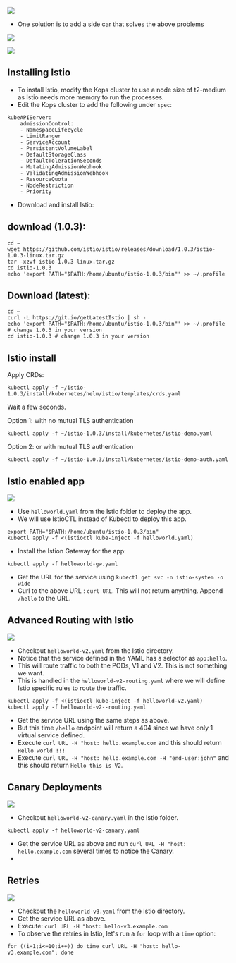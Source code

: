 ![](istio_1.jpg)

- One solution is to add a side car that solves the above problems

![](istio_2.jpg)

![](istio_3.jpg)

## Installing Istio

- To install Istio, modify the Kops cluster to use a node size of t2-medium as Istio needs more memory to run the processes.
- Edit the Kops cluster to add the following under `spec`:

```
kubeAPIServer:
    admissionControl:
    - NamespaceLifecycle
    - LimitRanger
    - ServiceAccount
    - PersistentVolumeLabel
    - DefaultStorageClass
    - DefaultTolerationSeconds
    - MutatingAdmissionWebhook
    - ValidatingAdmissionWebhook
    - ResourceQuota
    - NodeRestriction
    - Priority
```

- Download and install Istio:
## download (1.0.3):
```
cd ~
wget https://github.com/istio/istio/releases/download/1.0.3/istio-1.0.3-linux.tar.gz
tar -xzvf istio-1.0.3-linux.tar.gz
cd istio-1.0.3
echo 'export PATH="$PATH:/home/ubuntu/istio-1.0.3/bin"' >> ~/.profile
```

## Download (latest):
```
cd ~
curl -L https://git.io/getLatestIstio | sh -
echo 'export PATH="$PATH:/home/ubuntu/istio-1.0.3/bin"' >> ~/.profile # change 1.0.3 in your version
cd istio-1.0.3 # change 1.0.3 in your version
```

## Istio install

Apply CRDs:

```
kubectl apply -f ~/istio-1.0.3/install/kubernetes/helm/istio/templates/crds.yaml
```

Wait a few seconds.


Option 1: with no mutual TLS authentication
```
kubectl apply -f ~/istio-1.0.3/install/kubernetes/istio-demo.yaml
```

Option 2: or with mutual TLS authentication
```
kubectl apply -f ~/istio-1.0.3/install/kubernetes/istio-demo-auth.yaml
```

## Istio enabled app

![](istio_5.jpg)

- Use `helloworld.yaml` from the Istio folder to deploy the app.
- We will use IstioCTL instead of Kubectl to deploy this app.
```
export PATH="$PATH:/home/ubuntu/istio-1.0.3/bin"
kubectl apply -f <(istioctl kube-inject -f helloworld.yaml)

```

- Install the Istion Gateway for the app:
```
kubectl apply -f helloworld-gw.yaml
```

- Get the URL for the service using `kubectl get svc -n istio-system -o wide`
- Curl to the above URL : `curl URL`. This will not return anything. Append `/hello` to the URL.

## Advanced Routing with Istio
![](istio_6.jpg)

- Checkout `helloworld-v2.yaml` from the Istio directory.
- Notice that the service defined in the YAML has a selector as `app:hello`.
- This will route traffic to both the PODs, V1 and V2. This is not something we want.
- This is handled in the `helloworld-v2-routing.yaml` where we will define Istio specific rules to route the traffic.

```
kubectl apply -f <(istioctl kube-inject -f helloworld-v2.yaml)
kubectl apply -f helloworld-v2--routing.yaml
```

- Get the service URL using the same steps as above.
- But this time `/hello` endpoint will return a 404 since we have only 1 virtual service defined.
- Execute `curl URL -H "host: hello.example.com` and this should return `Hello world !!!`
- Execute `curl URL -H "host: hello.example.com -H "end-user:john"` and this should return `Hello this is V2`.


## Canary Deployments

![](istio_7.jpg)

- Checkout `helloworld-v2-canary.yaml` in the Istio folder.

```
kubectl apply -f helloworld-v2-canary.yaml
```

- Get the service URL as above and run `curl URL -H "host: hello.example.com` several times to notice the Canary.
- 

## Retries

![](istio_8.jpg)

- Checkout the `helloworld-v3.yaml` from the Istio directory.
- Get the service URL as above.
- Execute: `curl URL -H "host: hello-v3.example.com`
- To observe the retries in Istio, let's run a `for` loop with a `time` option:

```
for ((i=1;i<=10;i++)) do time curl URL -H "host: hello-v3.example.com"; done
```



